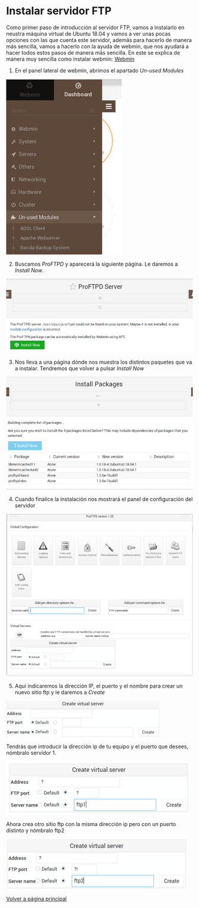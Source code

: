 # Instalar servidor FTP

Como primer paso de introducción al servidor FTP, vamos a instalarlo en neustra máquina virtual de Ubuntu 18.04 y vamos a ver unas pocas opciones con las que cuenta este servidor, además para hacerlo de manera más sencilla, vamos a hacerlo con la ayuda de webmin, que nos ayudará a hacer todos estos pasos de manera más sencilla.
En este se explica de manera muy sencilla como instalar webmin: [Webmin](https://clouding.io/kb/como-instalar-webmin-en-ubuntu-18-04/)

1. En el panel lateral de webmin, abrimos el apartado *Un-used Modules*

![imagen](/imagenes/Captura1.PNG)

2. Buscamos *ProFTPD* y aparecerá la siguiente página. Le daremos a *Install Now*.

![imagen2](/imagenes/Captura2.PNG)

3. Nos lleva a una página dónde nos muestra los distintos paquetes que va a instalar. Tendremos que volver a pulsar *Install Now*

![imagen3](/imagenes/Captura3.PNG)

4. Cuando finalice la instalación nos mostrará el panel de configuración del servidor

![imagen4](/imagenes/Captura4.PNG)

5. Aquí indicaremos la dirección IP, el puerto y el nombre para crear un nuevo sitio ftp y le daremos a *Create*

![imagen5](/imagenes/Captura5.png)

Tendrás que introducir la dirección ip de tu equipo y el puerto que desees, nómbralo servidor 1.

![imagen6](/imagenes/Captura6.png)

Ahora crea otro sitio ftp con la misma dirección ip pero con un puerto distinto y nómbralo ftp2

![imagen7](/imagenes/Captura7.png)

[Volver a página principal](README.md)
